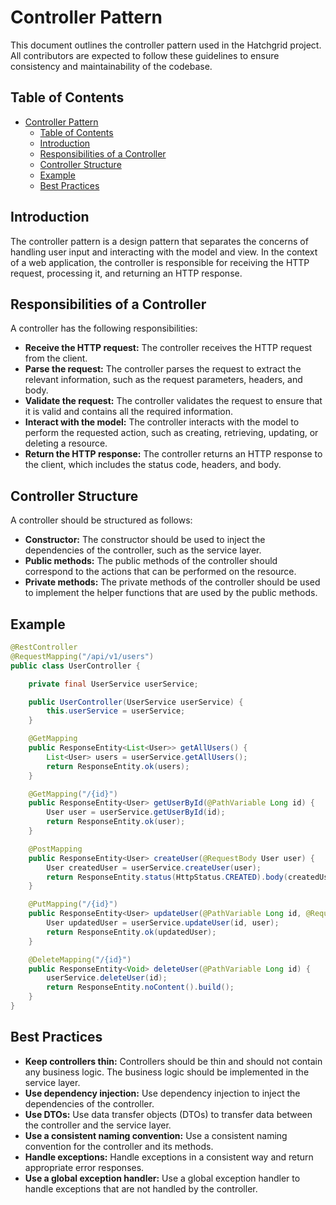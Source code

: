 # Controller Pattern

This document outlines the controller pattern used in the Hatchgrid project. All contributors are expected to follow these guidelines to ensure consistency and maintainability of the codebase.

## Table of Contents

- [Controller Pattern](#controller-pattern)
  - [Table of Contents](#table-of-contents)
  - [Introduction](#introduction)
  - [Responsibilities of a Controller](#responsibilities-of-a-controller)
  - [Controller Structure](#controller-structure)
  - [Example](#example)
  - [Best Practices](#best-practices)

## Introduction

The controller pattern is a design pattern that separates the concerns of handling user input and interacting with the model and view. In the context of a web application, the controller is responsible for receiving the HTTP request, processing it, and returning an HTTP response.

## Responsibilities of a Controller

A controller has the following responsibilities:

- **Receive the HTTP request:** The controller receives the HTTP request from the client.
- **Parse the request:** The controller parses the request to extract the relevant information, such as the request parameters, headers, and body.
- **Validate the request:** The controller validates the request to ensure that it is valid and contains all the required information.
- **Interact with the model:** The controller interacts with the model to perform the requested action, such as creating, retrieving, updating, or deleting a resource.
- **Return the HTTP response:** The controller returns an HTTP response to the client, which includes the status code, headers, and body.

## Controller Structure

A controller should be structured as follows:

- **Constructor:** The constructor should be used to inject the dependencies of the controller, such as the service layer.
- **Public methods:** The public methods of the controller should correspond to the actions that can be performed on the resource.
- **Private methods:** The private methods of the controller should be used to implement the helper functions that are used by the public methods.

## Example

```java
@RestController
@RequestMapping("/api/v1/users")
public class UserController {

    private final UserService userService;

    public UserController(UserService userService) {
        this.userService = userService;
    }

    @GetMapping
    public ResponseEntity<List<User>> getAllUsers() {
        List<User> users = userService.getAllUsers();
        return ResponseEntity.ok(users);
    }

    @GetMapping("/{id}")
    public ResponseEntity<User> getUserById(@PathVariable Long id) {
        User user = userService.getUserById(id);
        return ResponseEntity.ok(user);
    }

    @PostMapping
    public ResponseEntity<User> createUser(@RequestBody User user) {
        User createdUser = userService.createUser(user);
        return ResponseEntity.status(HttpStatus.CREATED).body(createdUser);
    }

    @PutMapping("/{id}")
    public ResponseEntity<User> updateUser(@PathVariable Long id, @RequestBody User user) {
        User updatedUser = userService.updateUser(id, user);
        return ResponseEntity.ok(updatedUser);
    }

    @DeleteMapping("/{id}")
    public ResponseEntity<Void> deleteUser(@PathVariable Long id) {
        userService.deleteUser(id);
        return ResponseEntity.noContent().build();
    }
}
```

## Best Practices

- **Keep controllers thin:** Controllers should be thin and should not contain any business logic. The business logic should be implemented in the service layer.
- **Use dependency injection:** Use dependency injection to inject the dependencies of the controller.
- **Use DTOs:** Use data transfer objects (DTOs) to transfer data between the controller and the service layer.
- **Use a consistent naming convention:** Use a consistent naming convention for the controller and its methods.
- **Handle exceptions:** Handle exceptions in a consistent way and return appropriate error responses.
- **Use a global exception handler:** Use a global exception handler to handle exceptions that are not handled by the controller.
